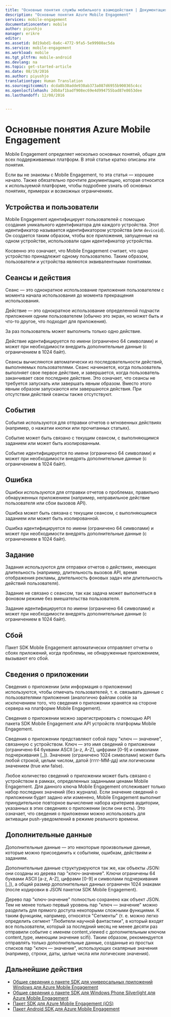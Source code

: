 ```yaml
---
title: "Основные понятия службы мобильного взамодействия | Документация Майкрософт"
description: "Основные понятия Azure Mobile Engagement"
services: mobile-engagement
documentationcenter: mobile
author: piyushjo
manager: erikre
editor: 
ms.assetid: 8d19abd1-0a6c-4772-9fa5-5e99980ac5da
ms.service: mobile-engagement
ms.workload: mobile
ms.tgt_pltfrm: mobile-android
ms.devlang: na
ms.topic: get-started-article
ms.date: 08/19/2016
ms.author: piyushjo
translationtype: Human Translation
ms.sourcegitcommit: dcda8b30adde930ab373a087d6955b900365c4cc
ms.openlocfilehash: 2db8af1badf908ec69e4d994755bad87e8653dee
ms.lasthandoff: 12/08/2016


---
```

# <a name="azure-mobile-engagement-concepts"></a>Основные понятия Azure Mobile Engagement
Mobile Engagement определяет несколько основных понятий, общих для всех поддерживаемых платформ. В этой статье кратко описаны эти понятия.

Если вы не знакомы с Mobile Engagement, то эта статья — хорошее начало. Также обязательно прочтите документацию, которая относится к используемой платформе, чтобы подробнее узнать об основных понятиях, примерах и возможных ограничениях.

## <a name="devices-and-users"></a>Устройства и пользователи
Mobile Engagement идентифицирует пользователей с помощью создания уникального идентификатора для каждого устройства. Этот идентификатор называется идентификатором устройства (или `deviceid`). Он создается таким образом, чтобы все приложения, запущенные на одном устройстве, использовали один идентификатор устройства.

Косвенно это означает, что Mobile Engagement считает, что одно устройство принадлежит одному пользователю. Таким образом, пользователи и устройства являются эквивалентными понятиями.

## <a name="sessions-and-activities"></a>Сеансы и действия
Сеанс — это однократное использование приложения пользователем с момента начала использования до момента прекращения использования.

Действие — это однократное использование определенной подчасти приложения одним пользователем (обычно это экран, но может быть и что-то другое, что подходит для приложения).

За раз пользователь может выполнить только одно действие.

Действие идентифицируется по имени (ограничено 64 символами) и может при необходимости внедрить дополнительные данные (с ограничением в 1024 байт).

Сеансы вычисляются автоматически из последовательности действий, выполняемых пользователями. Сеанс начинается, когда пользователь выполняет свое первое действие, и завершается, когда пользователь заканчивает свое последнее действие. Это означает, что сеансы не требуется запускать или завершать явным образом. Вместо этого явным образом запускаются или завершаются действия. При отсутствии действий сеансы также отсутствуют.

## <a name="events"></a>События
События используются для отправки отчетов о мгновенных действиях (например, о нажатии кнопки или прочитанных статьях).

Событие может быть связано с текущим сеансом, с выполняющимся заданием или может быть изолированным.

Событие идентифицируется по имени (ограничено 64 символами) и может при необходимости внедрять дополнительные данные (с ограничением в 1024 байт).

## <a name="error"></a>Ошибка
Ошибки используются для отправки отчетов о проблемах, правильно обнаруженных приложением (например, неправильное действие пользователя или сбои вызовов API).

Ошибка может быть связана с текущим сеансом, с выполняющимся заданием или может быть изолированной.

Ошибка идентифицируется по имени (ограничено 64 символами) и может при необходимости внедрять дополнительные данные (с ограничением в 1024 байт).

## <a name="job"></a>Задание
Задания используются для отправки отчетов о действиях, имеющих длительность (например, длительность вызовов API, время отображения рекламы, длительность фоновых задач или длительность действий пользователя).

Задание не связано с сеансом, так как задача может выполняться в фоновом режиме без вмешательства пользователя.

Задание идентифицируется по имени (ограничено 64 символами) и может при необходимости внедрять дополнительные данные (с ограничением в 1024 байт).

## <a name="crash"></a>Сбой
Пакет SDK Mobile Engagement автоматически отправляет отчеты о сбоях приложений, когда проблемы, не обнаруженные приложением, вызывают его сбой.

## <a name="application-information"></a>Сведения о приложении
Сведения о приложении (или информация о приложении) используются, чтобы отмечать пользователей, т. е. связывать данные с пользователями приложения (аналогично файлам cookie за исключением того, что сведения о приложении хранятся на стороне сервера на платформе Mobile Engagement).

Сведения о приложении можно зарегистрировать с помощью API пакета SDK Mobile Engagement или API устройств платформы Mobile Engagement.

Сведения о приложении представляют собой пару "ключ — значение", связанную с устройством. Ключ — это имя сведений о приложении (ограничено 64 буквами ASCII [a-z, A-Z], цифрами [0-9] и символами подчеркивания [_]). Значение (ограничено 1024 символами) может быть любой строкой, целым числом, датой (гггг-ММ-дд) или логическим значением (true или false).

Любое количество сведений о приложении может быть связано с устройством в рамках, определенных заданными ценами Mobile Engagement. Для данного ключа Mobile Engagement отслеживает только набор последних значений (без журнала). Если значение сведений о приложении будет задано или изменено, Mobile Engagement выполнит принудительное повторное вычисление набора критериев аудитории, указанных в этих сведениях о приложении (если они есть). Это означает, что сведения о приложении можно использовать для активации push-уведомлений в режиме реального времени.

## <a name="extra-data"></a>Дополнительные данные
Дополнительные данные — это некоторые произвольные данные, которые можно присоединить к событиям, ошибкам, действиям и заданиям.

Дополнительные данные структурируются так же, как объекты JSON: они созданы из дерева пар "ключ-значение". Ключи ограничены 64 буквами ASCII [a-z, A-Z], цифрами [0-9] и символами подчеркивания [_]), а общий размер дополнительных данных ограничен 1024 знаками (после кодировки в JSON пакетом SDK Mobile Engagement).

Дерево пар "ключ-значение" полностью сохранено как объект JSON. Тем не менее только первый уровень пар "ключ — значение" можно разделить для прямого доступа некоторыми сложными функциями. К таким функциям, например, относятся "Сегменты" (т. е. можно легко определить сегмент "Любители научной фантастики", в который входят все пользователи, который за последний месяц не менее десяти раз отправили событие с именем content_viewed с дополнительным ключом content_type, имеющим значение scifi). Таким образом, рекомендуется отправлять только дополнительные данные, созданные из простых списков пар "ключ — значение", использующих скалярные значения (например, строки, даты, целые числа или логические значения).

## <a name="next-steps"></a>Дальнейшие действия
* [Общие сведения о пакете SDK для универсальных приложений Windows для Azure Mobile Engagement](mobile-engagement-windows-store-sdk-overview.md)
* [Общие сведения о пакете SDK для Windows Phone Silverlight для Azure Mobile Engagement](mobile-engagement-windows-phone-sdk-overview.md)
* [Пакет SDK для Azure Mobile Engagement (iOS)](mobile-engagement-ios-sdk-overview.md)
* [Пакет Android SDK для Azure Mobile Engagement](mobile-engagement-android-sdk-overview.md)


